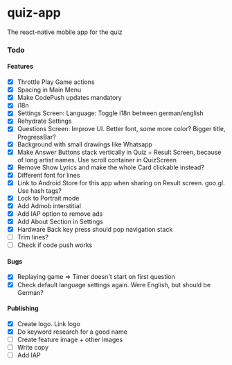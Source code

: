 # quiz-app
The react-native mobile app for the quiz

### Todo
#### Features
* [x] Throttle Play Game actions
* [x] Spacing in Main Menu
* [x] Make CodePush updates mandatory
* [x] i18n
* [x] Settings Screen: Language: Toggle i18n between german/english
* [x] Rehydrate Settings
* [x] Questions Screen: Improve UI. Better font, some more color? Bigger title, ProgressBar?
* [x] Background with small drawings like Whatsapp
* [x] Make Answer Buttons stack vertically in Quiz + Result Screen, because of long artist names. Use scroll container in QuizScreen
* [x] Remove Show Lyrics and make the whole Card clickable instead?
* [x] Different font for lines
* [x] Link to Android Store for this app when sharing on Result screen. goo.gl. Use hash tags?
* [x] Lock to Portrait mode
* [x] Add Admob interstitial
* [x] Add IAP option to remove ads
* [x] Add About Section in Settings
* [x] Hardware Back key press should pop navigation stack
* [ ] Trim lines?
* [ ] Check if code push works

#### Bugs
* [x] Replaying game => Timer doesn't start on first question
* [x] Check default language settings again. Were English, but should be German?

#### Publishing
* [x] Create logo. Link logo
* [x] Do keyword research for a good name
* [ ] Create feature image + other images
* [ ] Write copy
* [ ] Add IAP